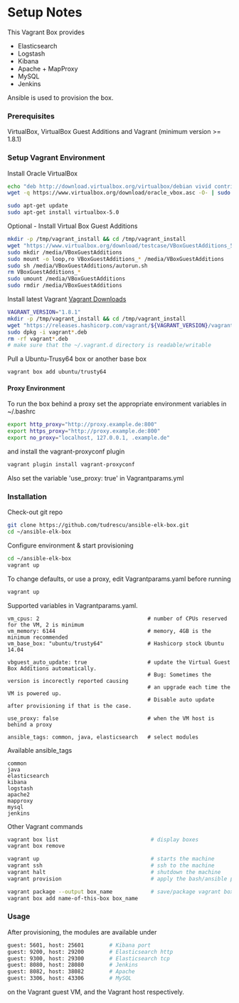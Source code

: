# Setup Notes

This Vagrant Box provides
  - Elasticsearch
  - Logstash
  - Kibana
  - Apache + MapProxy
  - MySQL
  - Jenkins

Ansible is used to provision the box.

### Prerequisites
VirtualBox, VirtualBox Guest Additions and Vagrant (minimum version >= 1.8.1)

### Setup Vagrant Environment

Install Oracle VirtualBox

```bash
echo "deb http://download.virtualbox.org/virtualbox/debian vivid contrib" | sudo tee -a /etc/apt/sources.list.d/virtualbox.list
wget -q https://www.virtualbox.org/download/oracle_vbox.asc -O- | sudo apt-key add -

sudo apt-get update
sudo apt-get install virtualbox-5.0
```

Optional - Install Virtual Box Guest Additions
```bash
mkdir -p /tmp/vagrant_install && cd /tmp/vagrant_install
wget "https://www.virtualbox.org/download/testcase/VBoxGuestAdditions_5.0.17-105945.iso"
sudo mkdir /media/VBoxGuestAdditions
sudo mount -o loop,ro VBoxGuestAdditions_* /media/VBoxGuestAdditions
sudo sh /media/VBoxGuestAdditions/autorun.sh
rm VBoxGuestAdditions_*
sudo umount /media/VBoxGuestAdditions
sudo rmdir /media/VBoxGuestAdditions
```

Install latest Vagrant [Vagrant Downloads](http://www.vagrantup.com/downloads.html)

```bash
VAGRANT_VERSION="1.8.1"
mkdir -p /tmp/vagrant_install && cd /tmp/vagrant_install  
wget "https://releases.hashicorp.com/vagrant/${VAGRANT_VERSION}/vagrant_${VAGRANT_VERSION}_x86_64.deb"
sudo dpkg -i vagrant*.deb
rm -rf vagrant*.deb
# make sure that the ~/.vagrant.d directory is readable/writable
```

Pull a Ubuntu-Trusy64 box or another base box
```bash
vagrant box add ubuntu/trusty64
```


#### Proxy Environment

To run the box behind a proxy set the appropriate
environment variables in ~/.bashrc
```bash
export http_proxy="http://proxy.example.de:800"
export https_proxy="http://proxy.example.de:800"
export no_proxy="localhost, 127.0.0.1, .example.de"
```

and install the vagrant-proxyconf plugin
```bash
vagrant plugin install vagrant-proxyconf
```

Also set the variable 'use_proxy: true' in Vagrantparams.yml


### Installation

Check-out git repo
```bash
git clone https://github.com/tudrescu/ansible-elk-box.git
cd ~/ansible-elk-box
```

Configure environment & start provisioning
```bash
cd ~/ansible-elk-box
vagrant up
```

To change defaults, or use a proxy, edit Vagrantparams.yaml before running
```bash
vagrant up
```

Supported variables in Vagrantparams.yaml.

    vm_cpus: 2                                  # number of CPUs reserved for the VM, 2 is minimum
    vm_memory: 6144                             # memory, 4GB is the minimum recommended
    vm_base_box: "ubuntu/trusty64"              # Hashicorp stock Ubuntu 14.04

    vbguest_auto_update: true                   # update the Virtual Guest Box Additions automatically. 
                                                # Bug: Sometimes the version is incorectly reported causing 
                                                # an upgrade each time the VM is powered up. 
                                                # Disable auto update after provisioning if that is the case.
          
    use_proxy: false                            # when the VM host is behind a proxy

    ansible_tags: common, java, elasticsearch   # select modules

Available ansible_tags

    common
    java
    elasticsearch
    kibana
    logstash
    apache2
    mapproxy
    mysql
    jenkins


Other Vagrant commands

```bash
vagrant box list                             # display boxes
vagrant box remove

vagrant up                                   # starts the machine
vagrant ssh                                  # ssh to the machine
vagrant halt                                 # shutdown the machine
vagrant provision                            # apply the bash/ansible provisioning

vagrant package --output box_name            # save/package vagrant box
vagrant box add name-of-this-box box_name
```

### Usage

After provisioning, the modules are available under

```bash
guest: 5601, host: 25601        # Kibana port
guest: 9200, host: 29200        # Elasticsearch http
guest: 9300, host: 29300        # Elasticsearch tcp
guest: 8080, host: 28080        # Jenkins
guest: 8082, host: 38082        # Apache
guest: 3306, host: 43306        # MySQL
```

on the Vagrant guest VM, and the Vagrant host respectively.
